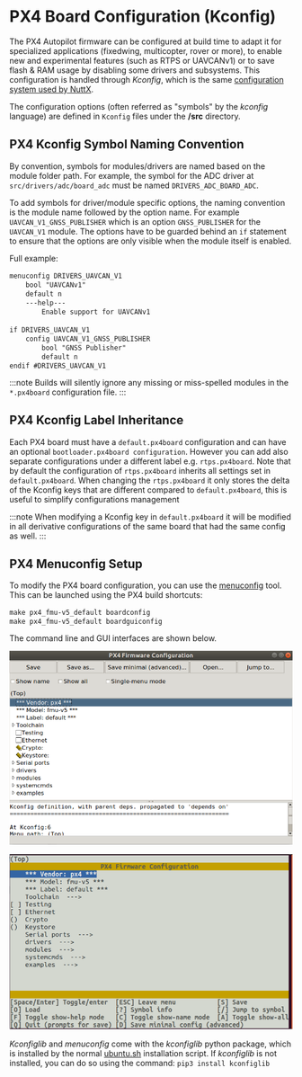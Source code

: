 # PX4 Board Configuration (Kconfig)

The PX4 Autopilot firmware can be configured at build time to adapt it for specialized applications (fixedwing, multicopter, rover or more), to enable new and experimental features (such as RTPS or UAVCANv1) or to save flash & RAM usage by disabling some drivers and subsystems.
This configuration is handled through *Kconfig*, which is the same [configuration system used by NuttX](../hardware/porting_guide_nuttx.md#nuttx-menuconfig-setup).

The configuration options (often referred as "symbols" by the *kconfig* language) are defined in `Kconfig` files under the **/src** directory. 

## PX4 Kconfig Symbol Naming Convention

By convention, symbols for modules/drivers are named based on the module folder path.
For example, the symbol for the ADC driver at `src/drivers/adc/board_adc` must be named `DRIVERS_ADC_BOARD_ADC`.

To add symbols for driver/module specific options, the naming convention is the module name followed by the option name.
For example `UAVCAN_V1_GNSS_PUBLISHER` which is an option `GNSS_PUBLISHER` for the `UAVCAN_V1` module.
The options have to be guarded behind an `if` statement to ensure that the options are only visible when the module itself is enabled.

Full example:

```
menuconfig DRIVERS_UAVCAN_V1
	bool "UAVCANv1"
	default n
	---help---
		Enable support for UAVCANv1

if DRIVERS_UAVCAN_V1
    config UAVCAN_V1_GNSS_PUBLISHER
        bool "GNSS Publisher"
        default n
endif #DRIVERS_UAVCAN_V1
```

:::note
Builds will silently ignore any missing or miss-spelled modules in the  `*.px4board` configuration file.
:::

## PX4 Kconfig Label Inheritance

Each PX4 board must have a `default.px4board` configuration and can have an optional `bootloader.px4board configuration`.
However you can add also separate configurations under a different label e.g. `rtps.px4board`.
Note that by default the configuration of `rtps.px4board` inherits all settings set in `default.px4board`.
When changing the `rtps.px4board` it only stores the delta of the Kconfig keys that are different compared to `default.px4board`, this is useful to simplify configurations management

:::note
When modifying a Kconfig key in `default.px4board` it will be modified in all derivative configurations of the same board that had the same config as well.
:::

## PX4 Menuconfig Setup

To modify the PX4 board configuration, you can use the [menuconfig](https://pypi.org/project/kconfiglib/#menuconfig-interfaces) tool.
This can be launched using the PX4 build shortcuts:
```
make px4_fmu-v5_default boardconfig
make px4_fmu-v5_default boardguiconfig
```

The command line and GUI interfaces are shown below.

![menuconfig](../../assets/hardware/kconfig-menuconfig.png)

![guiconfig](../../assets/hardware/kconfig-guiconfig.png)

*Kconfiglib* and *menuconfig* come with the *kconfiglib* python package, which is installed by the normal [ubuntu.sh](https://github.com/PX4/PX4-Autopilot/blob/main/Tools/setup/ubuntu.sh) installation script.
If *kconfiglib* is not installed, you can do so using the command: `pip3 install kconfiglib`
